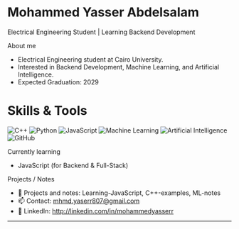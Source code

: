 # Mohammed Yasser Abdelsalam

Electrical Engineering Student | Learning Backend Development

About me
- Electrical Engineering student at Cairo University.  
- Interested in Backend Development, Machine Learning, and Artificial Intelligence.  
- Expected Graduation: 2029  

# Skills & Tools

![C++](https://img.shields.io/badge/C++-00599C?style=for-the-badge&logo=c%2B%2B&logoColor=white)
![Python](https://img.shields.io/badge/Python-3776AB?style=for-the-badge&logo=python&logoColor=white)
![JavaScript](https://img.shields.io/badge/JavaScript-F7DF1E?style=for-the-badge&logo=javascript&logoColor=black)
![Machine Learning](https://img.shields.io/badge/Machine%20Learning-brightgreen?style=for-the-badge&logo=tensorflow&logoColor=white)
![Artificial Intelligence](https://img.shields.io/badge/Artificial%20Intelligence-blueviolet?style=for-the-badge&logo=keras&logoColor=white)
![GitHub](https://img.shields.io/badge/GitHub-181717?style=for-the-badge&logo=github&logoColor=white)

Currently learning
- JavaScript (for Backend & Full-Stack)   

Projects / Notes
- 🔭 Projects and notes: Learning-JavaScript, C++-examples, ML-notes  
- 📫 Contact: mhmd.yaserr807@gmail.com 
- 🔗 LinkedIn: http://linkedin.com/in/mohammedyasserr
---
